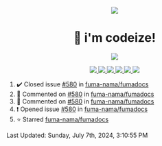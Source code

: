 <p align="center">
    <img src="https://avatars.githubusercontent.com/u/63158950?s=400&u=dd76c829ae30921e131dcbe7c830dc368e2d6e8a&v=4" />
</p>

<h1 align="center">
    👋 i'm codeize!
</h1>

<p align="center">
  <a href="https://skillicons.dev">
    <img align="center" src="https://skillicons.dev/icons?i=discord,bots,ts,nodejs,mysql,postgresql,react,nextjs,tailwindcss" />
  </a>
</p>

<p align="center">
  <a href="https://discord.com/users/668423998777982997">
    <img src="https://nocache.advaith.workers.dev?url=https://img.shields.io/endpoint?url=https://dev.discordprofiles.me/api/badge/status/668423998777982997?simple=true" />
    <img src="https://nocache.advaith.workers.dev?url=https://img.shields.io/endpoint?url=https://dev.discordprofiles.me/api/badge/vscode/668423998777982997" />
    <img src="https://nocache.advaith.workers.dev?url=https://img.shields.io/endpoint?url=https://dev.discordprofiles.me/api/badge/playing/668423998777982997" />
    <img src="https://nocache.advaith.workers.dev?url=https://img.shields.io/endpoint?url=https://dev.discordprofiles.me/api/badge/spotify/668423998777982997" />
    <img src="https://komarev.com/ghpvc/?username=codeize" />
    <img src="https://hits.link/hits?url=https%3A%2F%2Fgithub.com%2FCodeize" />
  </a>
</p>

<!--RECENT_ACTIVITY:start-->
1. ✔️ Closed issue [#580](https://github.com/fuma-nama/fumadocs/issues/580) in [fuma-nama/fumadocs](https://github.com/fuma-nama/fumadocs)<br>
2. 💬 Commented on [#580](https://github.com/fuma-nama/fumadocs/issues/580#issuecomment-2212441834) in [fuma-nama/fumadocs](https://github.com/fuma-nama/fumadocs)<br>
3. 💬 Commented on [#580](https://github.com/fuma-nama/fumadocs/issues/580#issuecomment-2212439911) in [fuma-nama/fumadocs](https://github.com/fuma-nama/fumadocs)<br>
4. ❗️ Opened issue [#580](https://github.com/fuma-nama/fumadocs/issues/580) in [fuma-nama/fumadocs](https://github.com/fuma-nama/fumadocs)<br>
5. ⭐ Starred [fuma-nama/fumadocs](https://github.com/fuma-nama/fumadocs)<br>
<!--RECENT_ACTIVITY:end-->

<!--RECENT_ACTIVITY:last_update-->
Last Updated: Sunday, July 7th, 2024, 3:10:55 PM
<!--RECENT_ACTIVITY:last_update_end-->

